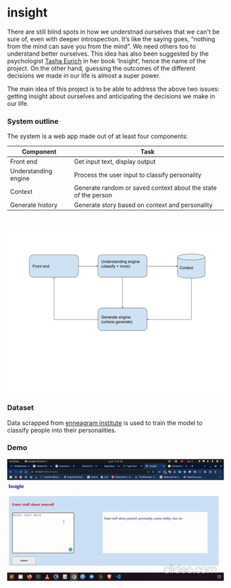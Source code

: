 # insight


There are still blind spots in how we understnad ourselves that we can't be sure of, even with deeper introspection. It’s like the saying goes, “nothing from the mind can save you from the mind”. We need others too to understand better ourselves. This idea has also been suggested by the psychologist [Tasha Eurich](https://tashaeurich.com/) in her book ‘Insight’, hence the name of the project.
On the other hand, guessing the outcomes of the different decisions we made in our life is almost a super power.

The main idea of this project is to be able to address the above two issues: getting insight about ourselves and anticipating the decisions we make in our life.



### System outline ###

The system is a web app made out of at least four components:

Component  | Task
------------- | -------------
Front end | Get input text, display output
Understanding engine | Process the user input to classify personality
Context | Generate random or saved context about the state of the person
Generate history | Generate story based on context and personality
<br>

![outline](https://github.com/mube1/insight/blob/main/cohere.png)

### Dataset ###
Data scrapped from [enneagram institute](https://www.enneagraminstitute.com/type-5) is used to train the model to classify people into their personalities.

### Demo ###
![Demo](https://github.com/mube1/insight/blob/main/cohere.gif)
